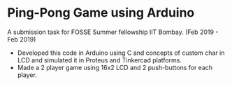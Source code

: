 # Ping-Pong Game using Arduino
A submission task for FOSSE Summer fellowship IIT Bombay. (Feb 2019 - Feb 2019)

- Developed this code in Arduino using C and concepts of custom char in LCD and simulated it in Proteus and Tinkercad platforms.
- Made a 2 player game using 16x2 LCD and 2 push-buttons for each player.
